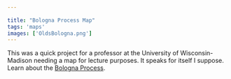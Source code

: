 ```yaml
---
 
title: "Bologna Process Map"
tags: 'maps'
images: ['OldsBologna.png']
---
```


This was a quick project for a professor at the University of Wisconsin-Madison needing a map for lecture purposes. It speaks for itself I suppose. Learn about the [Bologna Process](http://en.wikipedia.org/wiki/Bologna_Process).
